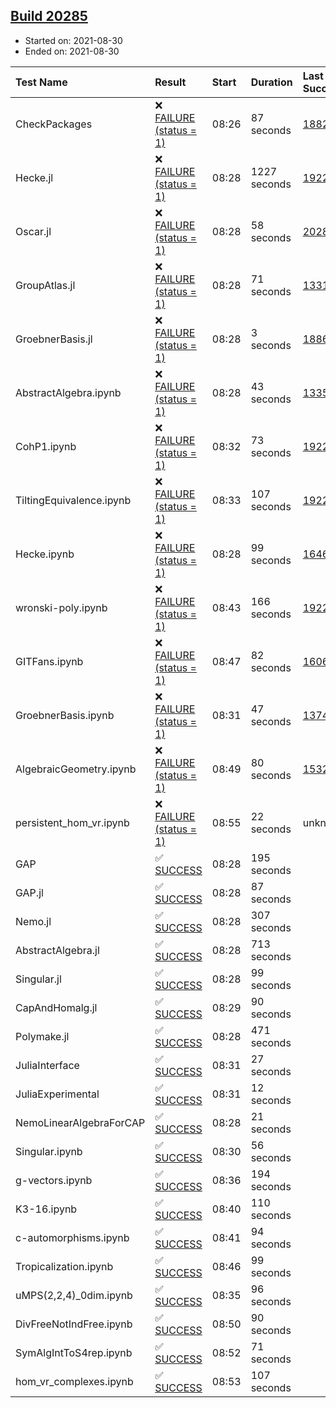 ## [Build 20285](https://oscarci.mathematik.uni-kl.de/job/oscar/20285/)

* Started on: 2021-08-30
* Ended on: 2021-08-30

| Test Name    | Result | Start | Duration | Last Success | First Failure |
|:-------------|:-------|:------|:---------|:-------------|:--------------|
| CheckPackages | ❌ [FAILURE (status = 1)](https://oscarci.mathematik.uni-kl.de/job/oscar/20285/artifact/logs/build-20285/CheckPackages.log) | 08:26 | 87 seconds | [18822](https://oscarci.mathematik.uni-kl.de/job/oscar/18822/) | [18823](https://oscarci.mathematik.uni-kl.de/job/oscar/18823/) |
| Hecke.jl | ❌ [FAILURE (status = 1)](https://oscarci.mathematik.uni-kl.de/job/oscar/20285/artifact/logs/build-20285/Hecke.jl.log) | 08:28 | 1227 seconds | [19222](https://oscarci.mathematik.uni-kl.de/job/oscar/19222/) | [20152](https://oscarci.mathematik.uni-kl.de/job/oscar/20152/) |
| Oscar.jl | ❌ [FAILURE (status = 1)](https://oscarci.mathematik.uni-kl.de/job/oscar/20285/artifact/logs/build-20285/Oscar.jl.log) | 08:28 | 58 seconds | [20284](https://oscarci.mathematik.uni-kl.de/job/oscar/20284/) | [20285](https://oscarci.mathematik.uni-kl.de/job/oscar/20285/) |
| GroupAtlas.jl | ❌ [FAILURE (status = 1)](https://oscarci.mathematik.uni-kl.de/job/oscar/20285/artifact/logs/build-20285/GroupAtlas.jl.log) | 08:28 | 71 seconds | [13311](https://oscarci.mathematik.uni-kl.de/job/oscar/13311/) | [13312](https://oscarci.mathematik.uni-kl.de/job/oscar/13312/) |
| GroebnerBasis.jl | ❌ [FAILURE (status = 1)](https://oscarci.mathematik.uni-kl.de/job/oscar/20285/artifact/logs/build-20285/GroebnerBasis.jl.log) | 08:28 | 3 seconds | [18864](https://oscarci.mathematik.uni-kl.de/job/oscar/18864/) | [18865](https://oscarci.mathematik.uni-kl.de/job/oscar/18865/) |
| AbstractAlgebra.ipynb | ❌ [FAILURE (status = 1)](https://oscarci.mathematik.uni-kl.de/job/oscar/20285/artifact/logs/build-20285/AbstractAlgebra.ipynb.log) | 08:28 | 43 seconds | [13355](https://oscarci.mathematik.uni-kl.de/job/oscar/13355/) | [13356](https://oscarci.mathematik.uni-kl.de/job/oscar/13356/) |
| CohP1.ipynb | ❌ [FAILURE (status = 1)](https://oscarci.mathematik.uni-kl.de/job/oscar/20285/artifact/logs/build-20285/CohP1.ipynb.log) | 08:32 | 73 seconds | [19222](https://oscarci.mathematik.uni-kl.de/job/oscar/19222/) | [20152](https://oscarci.mathematik.uni-kl.de/job/oscar/20152/) |
| TiltingEquivalence.ipynb | ❌ [FAILURE (status = 1)](https://oscarci.mathematik.uni-kl.de/job/oscar/20285/artifact/logs/build-20285/TiltingEquivalence.ipynb.log) | 08:33 | 107 seconds | [19222](https://oscarci.mathematik.uni-kl.de/job/oscar/19222/) | [20152](https://oscarci.mathematik.uni-kl.de/job/oscar/20152/) |
| Hecke.ipynb | ❌ [FAILURE (status = 1)](https://oscarci.mathematik.uni-kl.de/job/oscar/20285/artifact/logs/build-20285/Hecke.ipynb.log) | 08:28 | 99 seconds | [16463](https://oscarci.mathematik.uni-kl.de/job/oscar/16463/) | [16464](https://oscarci.mathematik.uni-kl.de/job/oscar/16464/) |
| wronski-poly.ipynb | ❌ [FAILURE (status = 1)](https://oscarci.mathematik.uni-kl.de/job/oscar/20285/artifact/logs/build-20285/wronski-poly.ipynb.log) | 08:43 | 166 seconds | [19222](https://oscarci.mathematik.uni-kl.de/job/oscar/19222/) | [20152](https://oscarci.mathematik.uni-kl.de/job/oscar/20152/) |
| GITFans.ipynb | ❌ [FAILURE (status = 1)](https://oscarci.mathematik.uni-kl.de/job/oscar/20285/artifact/logs/build-20285/GITFans.ipynb.log) | 08:47 | 82 seconds | [16068](https://oscarci.mathematik.uni-kl.de/job/oscar/16068/) | [16069](https://oscarci.mathematik.uni-kl.de/job/oscar/16069/) |
| GroebnerBasis.ipynb | ❌ [FAILURE (status = 1)](https://oscarci.mathematik.uni-kl.de/job/oscar/20285/artifact/logs/build-20285/GroebnerBasis.ipynb.log) | 08:31 | 47 seconds | [13748](https://oscarci.mathematik.uni-kl.de/job/oscar/13748/) | [13749](https://oscarci.mathematik.uni-kl.de/job/oscar/13749/) |
| AlgebraicGeometry.ipynb | ❌ [FAILURE (status = 1)](https://oscarci.mathematik.uni-kl.de/job/oscar/20285/artifact/logs/build-20285/AlgebraicGeometry.ipynb.log) | 08:49 | 80 seconds | [15322](https://oscarci.mathematik.uni-kl.de/job/oscar/15322/) | [15323](https://oscarci.mathematik.uni-kl.de/job/oscar/15323/) |
| persistent_hom_vr.ipynb | ❌ [FAILURE (status = 1)](https://oscarci.mathematik.uni-kl.de/job/oscar/20285/artifact/logs/build-20285/persistent_hom_vr.ipynb.log) | 08:55 | 22 seconds | unknown | unknown |
| GAP | ✅ [SUCCESS](https://oscarci.mathematik.uni-kl.de/job/oscar/20285/artifact/logs/build-20285/GAP.log) | 08:28 | 195 seconds |  |  |
| GAP.jl | ✅ [SUCCESS](https://oscarci.mathematik.uni-kl.de/job/oscar/20285/artifact/logs/build-20285/GAP.jl.log) | 08:28 | 87 seconds |  |  |
| Nemo.jl | ✅ [SUCCESS](https://oscarci.mathematik.uni-kl.de/job/oscar/20285/artifact/logs/build-20285/Nemo.jl.log) | 08:28 | 307 seconds |  |  |
| AbstractAlgebra.jl | ✅ [SUCCESS](https://oscarci.mathematik.uni-kl.de/job/oscar/20285/artifact/logs/build-20285/AbstractAlgebra.jl.log) | 08:28 | 713 seconds |  |  |
| Singular.jl | ✅ [SUCCESS](https://oscarci.mathematik.uni-kl.de/job/oscar/20285/artifact/logs/build-20285/Singular.jl.log) | 08:28 | 99 seconds |  |  |
| CapAndHomalg.jl | ✅ [SUCCESS](https://oscarci.mathematik.uni-kl.de/job/oscar/20285/artifact/logs/build-20285/CapAndHomalg.jl.log) | 08:29 | 90 seconds |  |  |
| Polymake.jl | ✅ [SUCCESS](https://oscarci.mathematik.uni-kl.de/job/oscar/20285/artifact/logs/build-20285/Polymake.jl.log) | 08:28 | 471 seconds |  |  |
| JuliaInterface | ✅ [SUCCESS](https://oscarci.mathematik.uni-kl.de/job/oscar/20285/artifact/logs/build-20285/JuliaInterface.log) | 08:31 | 27 seconds |  |  |
| JuliaExperimental | ✅ [SUCCESS](https://oscarci.mathematik.uni-kl.de/job/oscar/20285/artifact/logs/build-20285/JuliaExperimental.log) | 08:31 | 12 seconds |  |  |
| NemoLinearAlgebraForCAP | ✅ [SUCCESS](https://oscarci.mathematik.uni-kl.de/job/oscar/20285/artifact/logs/build-20285/NemoLinearAlgebraForCAP.log) | 08:28 | 21 seconds |  |  |
| Singular.ipynb | ✅ [SUCCESS](https://oscarci.mathematik.uni-kl.de/job/oscar/20285/artifact/logs/build-20285/Singular.ipynb.log) | 08:30 | 56 seconds |  |  |
| g-vectors.ipynb | ✅ [SUCCESS](https://oscarci.mathematik.uni-kl.de/job/oscar/20285/artifact/logs/build-20285/g-vectors.ipynb.log) | 08:36 | 194 seconds |  |  |
| K3-16.ipynb | ✅ [SUCCESS](https://oscarci.mathematik.uni-kl.de/job/oscar/20285/artifact/logs/build-20285/K3-16.ipynb.log) | 08:40 | 110 seconds |  |  |
| c-automorphisms.ipynb | ✅ [SUCCESS](https://oscarci.mathematik.uni-kl.de/job/oscar/20285/artifact/logs/build-20285/c-automorphisms.ipynb.log) | 08:41 | 94 seconds |  |  |
| Tropicalization.ipynb | ✅ [SUCCESS](https://oscarci.mathematik.uni-kl.de/job/oscar/20285/artifact/logs/build-20285/Tropicalization.ipynb.log) | 08:46 | 99 seconds |  |  |
| uMPS(2,2,4)_0dim.ipynb | ✅ [SUCCESS](https://oscarci.mathematik.uni-kl.de/job/oscar/20285/artifact/logs/build-20285/uMPS-2-2-4-_0dim.ipynb.log) | 08:35 | 96 seconds |  |  |
| DivFreeNotIndFree.ipynb | ✅ [SUCCESS](https://oscarci.mathematik.uni-kl.de/job/oscar/20285/artifact/logs/build-20285/DivFreeNotIndFree.ipynb.log) | 08:50 | 90 seconds |  |  |
| SymAlgIntToS4rep.ipynb | ✅ [SUCCESS](https://oscarci.mathematik.uni-kl.de/job/oscar/20285/artifact/logs/build-20285/SymAlgIntToS4rep.ipynb.log) | 08:52 | 71 seconds |  |  |
| hom_vr_complexes.ipynb | ✅ [SUCCESS](https://oscarci.mathematik.uni-kl.de/job/oscar/20285/artifact/logs/build-20285/hom_vr_complexes.ipynb.log) | 08:53 | 107 seconds |  |  |
